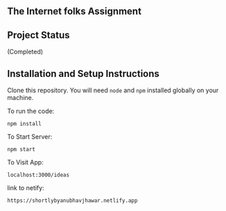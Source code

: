 ## The Internet folks Assignment


## Project Status
(Completed)

## Installation and Setup Instructions

Clone this repository. You will need `node` and `npm` installed globally on your machine.  

To run the code:

`npm install`  

To Start Server:

`npm start`  

To Visit App:

`localhost:3000/ideas`  

link to netify:

`https://shortlybyanubhavjhawar.netlify.app`


